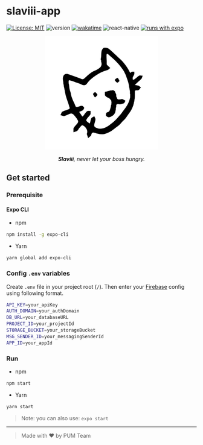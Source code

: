# slaviii-app

[![License: MIT](https://img.shields.io/badge/license-MIT-blue)](../LICENSE)
![version](https://img.shields.io/github/package-json/v/richeyphu/Slaviii?filename=slaviii-app%2Fpackage.json)
[![wakatime](https://wakatime.com/badge/user/6f08f2a4-9df5-4773-bd82-9d6b289479dd/project/e51907ee-18e4-44e1-a5f4-d1e52361ada5.svg)](https://wakatime.com/badge/user/6f08f2a4-9df5-4773-bd82-9d6b289479dd/project/e51907ee-18e4-44e1-a5f4-d1e52361ada5)
![react-native](https://img.shields.io/badge/ReactNative->=0.66.4-61DAFB?logo=react)
[![runs with expo](https://img.shields.io/badge/Runs%20with%20Expo-1C1E24.svg?style=flat&logo=EXPO&labelColor=ffffff&logoColor=1C1E24)](https://expo.dev/@phuritd/slaviii)
  
<!-- ![logo](assets/icon.png) -->
<p align="center">
  <img src="assets/icon.png" alt="logo" width="300" height="300">
</p>
<p align="center">
  <i><b>Slaviii</b>, never let your boss hungry.</i>
</p>

## Get started

### Prerequisite
#### Expo CLI
- npm
```sh
npm install -g expo-cli
```
- Yarn
```sh
yarn global add expo-cli
```

### Config `.env` variables
Create `.env` file in your project root (`/`). Then enter your [Firebase](https://console.firebase.google.com/) config using following format.
```sh
API_KEY=your_apiKey
AUTH_DOMAIN=your_authDomain
DB_URL=your_databaseURL
PROJECT_ID=your_projectId
STORAGE_BUCKET=your_storageBucket
MSG_SENDER_ID=your_messagingSenderId
APP_ID=your_appId
```

### Run
- npm
```sh
npm start
```
- Yarn
```sh
yarn start
```
> Note: you can also use: `expo start`

---
> Made with ♥ by PUM Team
